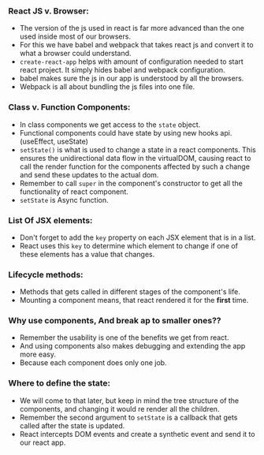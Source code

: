 ### React JS v. Browser:
  * The version of the js used in react is far more advanced than the one used inside most of our browsers.
  * For this we have babel and webpack that takes react js and convert it to what a browser could understand.
  * `create-react-app` helps with amount of configuration needed to start react project. It simply hides babel and webpack configuration.
  * babel makes sure the js in our app is understood by all the browsers.
  * Webpack is all about bundling the js files into one file.

### Class v. Function Components:

  * In class components we get access to the `state` object.
  * Functional components could have state by using new hooks api. (useEffect, useState)
  * `setState()` is what is used to change a state in a react components. This ensures the unidirectional data flow in the virtualDOM, causing react to call the render function for the components affected by such a change and send these updates to the actual dom.
  * Remember to call `super` in the component's constructor to get all the functionality of react component.
  * `setState` is Async function.

### List Of JSX elements:

  * Don't forget to add the `key` property on each JSX element that is in a list.
  * React uses this `key` to determine which element to change if one of these elements has a value that changes.

### Lifecycle methods:

  * Methods that gets called in different stages of the component's life.
  * Mounting a component means, that react rendered it for the **first** time.

### Why use components, And break ap to smaller ones??

  * Remember the usability is one of the benefits we get from react.
  * And using components also makes debugging and extending the app more easy.
  * Because each component does only one job. 

### Where to define the state:

  * We will come to that later, but keep in mind the tree structure of the components, and changing it would re render all the children.
  * Remember the second argument to `setState` is a callback that gets called after the state is updated.
  * React intercepts DOM events and create a synthetic event and send it to our react app.
